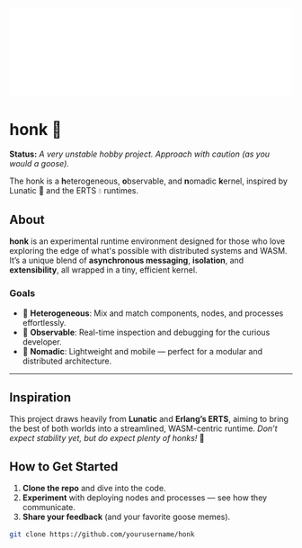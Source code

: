 <div style="width: 100%;">
  <img draggable=false style="user-select: none;" src="./resizing.svg" style="width: 100%;" alt="Click to see the source">
</div>

# honk :goose:

**Status:** _A very unstable hobby project. Approach with caution (as you would a goose)._

The honk is a **h**eterogeneous, **o**bservable, and **n**omadic **k**ernel,
inspired by Lunatic 🌙 and the ERTS 💧 runtimes.

## About

**honk** is an experimental runtime environment
designed for those who love exploring the edge of
what's possible with distributed systems and WASM.
It’s a unique blend of **asynchronous messaging**,
**isolation**, and **extensibility**, all wrapped
in a tiny, efficient kernel.

### Goals
- 🦢 **Heterogeneous**: Mix and match components, nodes, and processes effortlessly.
- 👀 **Observable**: Real-time inspection and debugging for the curious developer.
- 🏃 **Nomadic**: Lightweight and mobile — perfect for a modular and distributed architecture.

---

## Inspiration

This project draws heavily from **Lunatic** and **Erlang’s ERTS**, aiming to bring the best of both worlds into a streamlined, WASM-centric runtime. _Don’t expect stability yet, but do expect plenty of honks!_ 🦆

## How to Get Started

1. **Clone the repo** and dive into the code.
2. **Experiment** with deploying nodes and processes — see how they communicate.
3. **Share your feedback** (and your favorite goose memes).

```bash
git clone https://github.com/yourusername/honk
